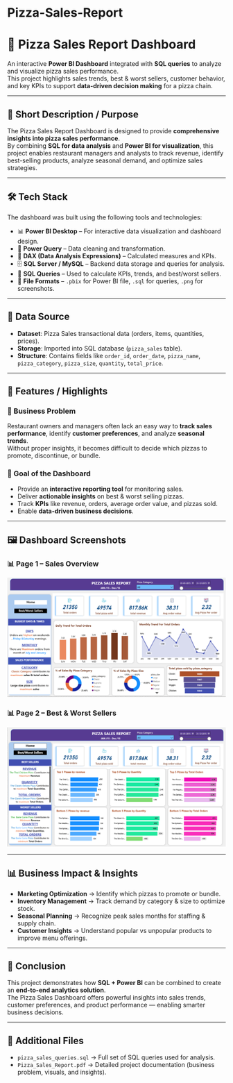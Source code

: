 # Pizza-Sales-Report
# 🍕 Pizza Sales Report Dashboard

An interactive **Power BI Dashboard** integrated with **SQL queries** to analyze and visualize pizza sales performance.  
This project highlights sales trends, best & worst sellers, customer behavior, and key KPIs to support **data-driven decision making** for a pizza chain.

---

## 📌 Short Description / Purpose
The Pizza Sales Report Dashboard is designed to provide **comprehensive insights into pizza sales performance**.  
By combining **SQL for data analysis** and **Power BI for visualization**, this project enables restaurant managers and analysts to track revenue, identify best-selling products, analyze seasonal demand, and optimize sales strategies.

---

## 🛠️ Tech Stack
The dashboard was built using the following tools and technologies:

- 📊 **Power BI Desktop** – For interactive data visualization and dashboard design.  
- 📂 **Power Query** – Data cleaning and transformation.  
- 🧠 **DAX (Data Analysis Expressions)** – Calculated measures and KPIs.  
- 🗄️ **SQL Server / MySQL** – Backend data storage and queries for analysis.  
- 📝 **SQL Queries** – Used to calculate KPIs, trends, and best/worst sellers.  
- 📁 **File Formats** – `.pbix` for Power BI file, `.sql` for queries, `.png` for screenshots.

---

## 📂 Data Source
- **Dataset**: Pizza Sales transactional data (orders, items, quantities, prices).  
- **Storage**: Imported into SQL database (`pizza_sales` table).  
- **Structure**: Contains fields like `order_id`, `order_date`, `pizza_name`, `pizza_category`, `pizza_size`, `quantity`, `total_price`.

---

## 🚀 Features / Highlights

### 🔹 Business Problem
Restaurant owners and managers often lack an easy way to **track sales performance**, identify **customer preferences**, and analyze **seasonal trends**.  
Without proper insights, it becomes difficult to decide which pizzas to promote, discontinue, or bundle.

### 🔹 Goal of the Dashboard
- Provide an **interactive reporting tool** for monitoring sales.  
- Deliver **actionable insights** on best & worst selling pizzas.  
- Track **KPIs** like revenue, orders, average order value, and pizzas sold.  
- Enable **data-driven business decisions**.

---

## 🖼️ Dashboard Screenshots

### 📊 Page 1 – Sales Overview
![Pizza Sales Dashboard - Overview](https://github.com/Vamsi1702/Pizza-Sales-Report/blob/main/Home%20Page.png)

### 📊 Page 2 – Best & Worst Sellers
![Pizza Sales Dashboard - Best/Worst](https://github.com/Vamsi1702/Pizza-Sales-Report/blob/main/Best%26Worst%20Sellers.png)

---

## 📊 Business Impact & Insights
- **Marketing Optimization** → Identify which pizzas to promote or bundle.  
- **Inventory Management** → Track demand by category & size to optimize stock.  
- **Seasonal Planning** → Recognize peak sales months for staffing & supply chain.  
- **Customer Insights** → Understand popular vs unpopular products to improve menu offerings.  

---

## 📌 Conclusion
This project demonstrates how **SQL + Power BI** can be combined to create an **end-to-end analytics solution**.  
The Pizza Sales Dashboard offers powerful insights into sales trends, customer preferences, and product performance — enabling smarter business decisions.

---

## 📜 Additional Files
- `pizza_sales_queries.sql` → Full set of SQL queries used for analysis.  
- `Pizza_Sales_Report.pdf` → Detailed project documentation (business problem, visuals, and insights).  
